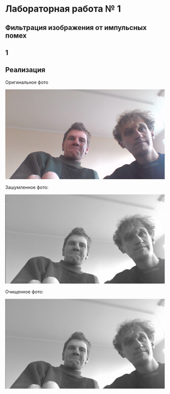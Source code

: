 # Лабораторная работа № 1 #


## Фильтрация изображения от импульсных помех ##

## 1 ##

## Реализация ##

Оригинальное фото

![](doc/mama.jpg)

Зашумленное фото:

![](doc/noisy%20img.png)

Очищенное фото:

![](doc/filtered%20img.png)